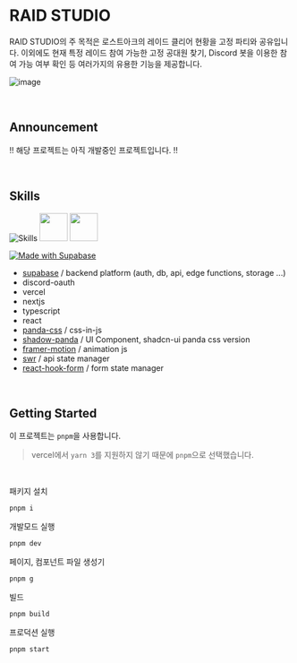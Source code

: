 # RAID STUDIO

RAID STUDIO의 주 목적은 로스트아크의 레이드 클리어 현황을 고정 파티와 공유입니다. 이외에도 현재 특정 레이드 참여 가능한 고정 공대원 찾기, Discord 봇을 이용한 참여 가능 여부 확인 등 여러가지의 유용한 기능을 제공합니다.

![image](https://github.com/2skydev/Raid-Studio/assets/43225384/68c0553f-fd83-4fc9-b0a6-f7f7c34dcefa)

<br />

## Announcement

!! 해당 프로젝트는 아직 개발중인 프로젝트입니다. !!

<br />

## Skills

![Skills](https://skillicons.dev/icons?i=vercel,nextjs,ts,react,discord)
<img src="https://github.com/2skydev/Raid-Studio/assets/43225384/a306bd79-1b16-49a9-a472-5602bfeb7ce5" width="50px" height="50px">
<img src="https://github.com/2skydev/Raid-Studio/assets/43225384/5fc8dd76-d743-4ebb-84a4-20e2c0aabfdc" width="50px" height="50px">

[![Made with Supabase](https://supabase.com/badge-made-with-supabase-dark.svg)](https://supabase.com)

- [supabase](https://supabase.com) / backend platform (auth, db, api, edge functions, storage ...)
- discord-oauth
- vercel
- nextjs
- typescript
- react
- [panda-css](https://panda-css.com) / css-in-js
- [shadow-panda](https://shadow-panda.dev) / UI Component, shadcn-ui panda css version
- [framer-motion](https://www.framer.com/motion) / animation js
- [swr](https://swr.vercel.app/ko) / api state manager
- [react-hook-form](https://react-hook-form.com) / form state manager

<br />

## Getting Started
이 프로젝트는 `pnpm`을 사용합니다.
> vercel에서 `yarn 3`를 지원하지 않기 때문에 `pnpm`으로 선택했습니다.

<br />

패키지 설치

```bash
pnpm i
```

개발모드 실행

```bash
pnpm dev
```

페이지, 컴포넌트 파일 생성기

```bash
pnpm g
```

빌드

```bash
pnpm build
```

프로덕션 실행

```bash
pnpm start
```
